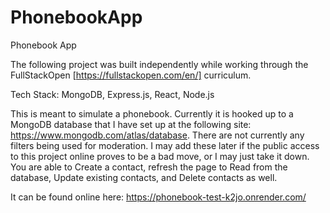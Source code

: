 # PhonebookApp
Phonebook App

The following project was built independently while working through the FullStackOpen [https://fullstackopen.com/en/] curriculum. 

Tech Stack: MongoDB, Express.js, React, Node.js

This is meant to simulate a phonebook. Currently it is hooked up to a MongoDB database that I have set up at the following site: https://www.mongodb.com/atlas/database. There are not currently any filters being used for moderation.
I may add these later if the public access to this project online proves to be a bad move, or I may just take it down. 
You are able to Create a contact, refresh the page to Read from the database, Update existing contacts, and Delete contacts as well. 

It can be found online here: https://phonebook-test-k2jo.onrender.com/
